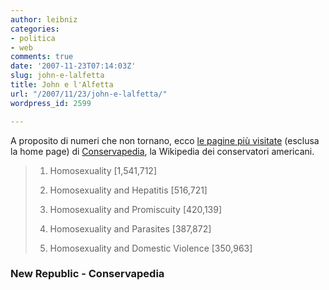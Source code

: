 ```yaml
---
author: leibniz
categories:
- politica
- web
comments: true
date: '2007-11-23T07:14:03Z'
slug: john-e-lalfetta
title: John e l'Alfetta
url: "/2007/11/23/john-e-lalfetta/"
wordpress_id: 2599

---
```

A proposito di numeri che non tornano, ecco [le pagine più visitate](https://blogs.tnr.com/tnr/blogs/the_plank/archive/2007/11/21/you-re-my-obsession.aspx) (esclusa la home page) di [Conservapedia](https://www.conservapedia.com/), la Wikipedia dei conservatori americani.

> 	
>   1. Homosexuality [1,541,712]
> 	
>   2. Homosexuality and Hepatitis [516,721]
> 	
>   3. Homosexuality and Promiscuity [420,139]
> 	
>   4. Homosexuality and Parasites [387,872]
> 	
>   5. Homosexuality and Domestic Violence [350,963]

### New Republic - Conservapedia
